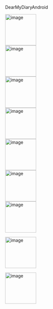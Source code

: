 DearMyDiaryAndroid

<img width="100" alt="image" src="https://github.com/sonyuyoung/DearMyDiaryAndroid/assets/139303925/a1e7eb92-a503-42a6-895d-e7bf5c340b12">
<br/>

<img width="100" alt="image" src="https://github.com/sonyuyoung/DearMyDiaryAndroid/assets/139303925/080206bb-f77f-4aac-b55f-cd7891c98794">
<br/>

<img width="100" alt="image" src="https://github.com/sonyuyoung/DearMyDiaryAndroid/assets/139303925/0bbae73c-d626-4812-91b9-1fefacd20407">
<br/>
<img width="100" alt="image" src="https://github.com/sonyuyoung/DearMyDiaryAndroid/assets/139303925/8680f479-02ba-4a7c-90db-bdf1324cccc8">
<br/>
<img width="100" alt="image" src="https://github.com/sonyuyoung/DearMyDiaryAndroid/assets/139303925/734ad220-57f1-4be1-ac71-4bd80f5ea95e">
<br/>


<img width="100" alt="image" src="https://github.com/sonyuyoung/DearMyDiaryAndroid/assets/139303925/ed8a0148-e1b2-4c12-96e3-7cbc82ca874e">

<br/>
<img width="100" alt="image" src="https://github.com/sonyuyoung/DearMyDiaryAndroid/assets/139303925/f16aab4b-d128-45fc-af9a-576a73c6b2c5">
<br/>

<img width="100" alt="image" src="https://github.com/sonyuyoung/DearMyDiaryAndroid/assets/139303925/0c10d7ac-820f-4364-b103-cf5be73344d2"><br/>

<img width="100" alt="image" src="https://github.com/sonyuyoung/DearMyDiaryAndroid/assets/139303925/70caa313-a7c6-43bc-8a7a-c4a5870933e1"><br/>

